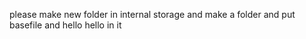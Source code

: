 please make new folder in internal storage and make a folder and put basefile and hello hello in it
